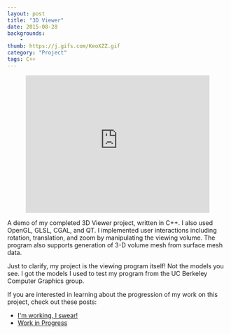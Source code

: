 ```yaml
---
layout: post
title: "3D Viewer"
date: 2015-08-28
backgrounds:
    -   
thumb: https://j.gifs.com/KeoXZZ.gif
category: "Project"
tags: C++ 
---
```


<center><iframe width="420" height="315" src="https://www.youtube.com/embed/WWfwJuYsd7c" frameborder="0" allowfullscreen></iframe></center> 

A demo of my completed 3D Viewer project, written in C++. I also used OpenGL, GLSL, CGAL, and QT. I implemented user interactions including rotation, translation, and zoom by manipulating the viewing volume. The program also supports generation of 3-D volume mesh from surface mesh data. 

Just to clarify, my project is the viewing program itself! Not the models you see. I got the models I used to test my program from the UC Berkeley Computer Graphics group. 

If you are interested in learning about the progression of my work on this project, check out these posts: <br>
- [I'm working, I swear!](http://kadie.me/working-I-swear/) <br>
- [Work in Progress](http://kadie.me/project-update-short/)